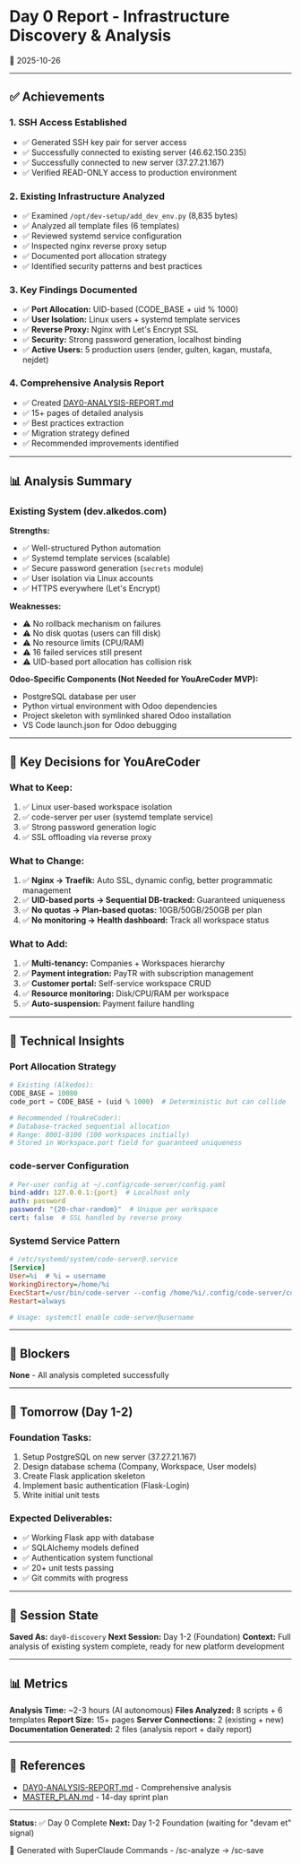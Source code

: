# Day 0 Report - Infrastructure Discovery & Analysis
📅 2025-10-26

---

## ✅ Achievements

### **1. SSH Access Established**
- ✅ Generated SSH key pair for server access
- ✅ Successfully connected to existing server (46.62.150.235)
- ✅ Successfully connected to new server (37.27.21.167)
- ✅ Verified READ-ONLY access to production environment

### **2. Existing Infrastructure Analyzed**
- ✅ Examined `/opt/dev-setup/add_dev_env.py` (8,835 bytes)
- ✅ Analyzed all template files (6 templates)
- ✅ Reviewed systemd service configuration
- ✅ Inspected nginx reverse proxy setup
- ✅ Documented port allocation strategy
- ✅ Identified security patterns and best practices

### **3. Key Findings Documented**
- ✅ **Port Allocation:** UID-based (CODE_BASE + uid % 1000)
- ✅ **User Isolation:** Linux users + systemd template services
- ✅ **Reverse Proxy:** Nginx with Let's Encrypt SSL
- ✅ **Security:** Strong password generation, localhost binding
- ✅ **Active Users:** 5 production users (ender, gulten, kagan, mustafa, nejdet)

### **4. Comprehensive Analysis Report**
- ✅ Created [DAY0-ANALYSIS-REPORT.md](/home/mustafa/youarecoder/docs/DAY0-ANALYSIS-REPORT.md)
- ✅ 15+ pages of detailed analysis
- ✅ Best practices extraction
- ✅ Migration strategy defined
- ✅ Recommended improvements identified

---

## 📊 Analysis Summary

### **Existing System (dev.alkedos.com)**

**Strengths:**
- ✅ Well-structured Python automation
- ✅ Systemd template services (scalable)
- ✅ Secure password generation (`secrets` module)
- ✅ User isolation via Linux accounts
- ✅ HTTPS everywhere (Let's Encrypt)

**Weaknesses:**
- ⚠️ No rollback mechanism on failures
- ⚠️ No disk quotas (users can fill disk)
- ⚠️ No resource limits (CPU/RAM)
- ⚠️ 16 failed services still present
- ⚠️ UID-based port allocation has collision risk

**Odoo-Specific Components (Not Needed for YouAreCoder MVP):**
- PostgreSQL database per user
- Python virtual environment with Odoo dependencies
- Project skeleton with symlinked shared Odoo installation
- VS Code launch.json for Odoo debugging

---

## 🎯 Key Decisions for YouAreCoder

### **What to Keep:**
1. ✅ Linux user-based workspace isolation
2. ✅ code-server per user (systemd template service)
3. ✅ Strong password generation logic
4. ✅ SSL offloading via reverse proxy

### **What to Change:**
1. ✅ **Nginx → Traefik:** Auto SSL, dynamic config, better programmatic management
2. ✅ **UID-based ports → Sequential DB-tracked:** Guaranteed uniqueness
3. ✅ **No quotas → Plan-based quotas:** 10GB/50GB/250GB per plan
4. ✅ **No monitoring → Health dashboard:** Track all workspace status

### **What to Add:**
1. ✅ **Multi-tenancy:** Companies + Workspaces hierarchy
2. ✅ **Payment integration:** PayTR with subscription management
3. ✅ **Customer portal:** Self-service workspace CRUD
4. ✅ **Resource monitoring:** Disk/CPU/RAM per workspace
5. ✅ **Auto-suspension:** Payment failure handling

---

## 📐 Technical Insights

### **Port Allocation Strategy**
```python
# Existing (Alkedos):
CODE_BASE = 10080
code_port = CODE_BASE + (uid % 1000)  # Deterministic but can collide

# Recommended (YouAreCoder):
# Database-tracked sequential allocation
# Range: 8001-8100 (100 workspaces initially)
# Stored in Workspace.port field for guaranteed uniqueness
```

### **code-server Configuration**
```yaml
# Per-user config at ~/.config/code-server/config.yaml
bind-addr: 127.0.0.1:{port}  # Localhost only
auth: password
password: "{20-char-random}"  # Unique per workspace
cert: false  # SSL handled by reverse proxy
```

### **Systemd Service Pattern**
```ini
# /etc/systemd/system/code-server@.service
[Service]
User=%i  # %i = username
WorkingDirectory=/home/%i
ExecStart=/usr/bin/code-server --config /home/%i/.config/code-server/config.yaml
Restart=always

# Usage: systemctl enable code-server@username
```

---

## 🚧 Blockers

**None** - All analysis completed successfully

---

## 📅 Tomorrow (Day 1-2)

### **Foundation Tasks:**
1. Setup PostgreSQL on new server (37.27.21.167)
2. Design database schema (Company, Workspace, User models)
3. Create Flask application skeleton
4. Implement basic authentication (Flask-Login)
5. Write initial unit tests

### **Expected Deliverables:**
- ✅ Working Flask app with database
- ✅ SQLAlchemy models defined
- ✅ Authentication system functional
- ✅ 20+ unit tests passing
- ✅ Git commits with progress

---

## 💾 Session State

**Saved As:** `day0-discovery`
**Next Session:** Day 1-2 (Foundation)
**Context:** Full analysis of existing system complete, ready for new platform development

---

## 📊 Metrics

**Analysis Time:** ~2-3 hours (AI autonomous)
**Files Analyzed:** 8 scripts + 6 templates
**Report Size:** 15+ pages
**Server Connections:** 2 (existing + new)
**Documentation Generated:** 2 files (analysis report + daily report)

---

## 🔗 References

- [DAY0-ANALYSIS-REPORT.md](/home/mustafa/youarecoder/docs/DAY0-ANALYSIS-REPORT.md) - Comprehensive analysis
- [MASTER_PLAN.md](/home/mustafa/youarecoder/docs/MASTER_PLAN.md) - 14-day sprint plan

---

**Status:** ✅ Day 0 Complete
**Next:** Day 1-2 Foundation (waiting for "devam et" signal)

🤖 Generated with SuperClaude Commands - /sc-analyze → /sc-save
